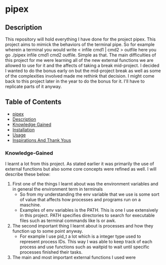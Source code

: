 # pipex
## Description
This repository will hold everything I have done for the project pipex. This project aims to mimick the behaviors of the terminal pipe. So for example wherein a terminal you would write < infile cmd1 | cmd2 > outfile here you go ./pipex infile cmd1 cmd2 outfile. Simple as that. The main difficulties of this project for me were learning all of the new external functions we are allowed to use for it and the affects of taking a break mid-project. I decided I wanted to do the bonus early on but the mid-project break as well as some of the complexities involved made me rethink that decision. I might come back to this project later in the year to do the bonus for it. I'll have to replicate parts of it anyway.

## Table of Contents

- [pipex](#pipex)
- [Description](#Description)
- [Knowledge Gained](#Knowledge-Gained)
- [Installation](#Installation)
- [Usage](#usage)
- [Inspirations And Thank Yous](#inspirations-and-thank-you)

### Knowledge-Gained

I learnt a lot from this project. As stated earlier it was primarily the use of external functions but also some core concepts were refined as well. I will describe these below:

1.  First one of the things I learnt about was the environment variables and in general the environment term in terminals
     - So from my understanding the env variable that we use is some sort of value that affects how processes and programs run on a maschine.
     - Examples of env variables is the PATH. This is one I use extensively in this project. PATH specifies directories to search for executable files such as terminal commands like ls or awk.
2.  The second important thing I learnt about is processes and how they function up to some point anyway.
     - For example I use pid_t a lot which is a integer type used to represent process IDs. This way I was able to keep track of each process and use functions such as waitpid to wait until specific processes finished their tasks.
3.  The main and most important external functions I used were  
